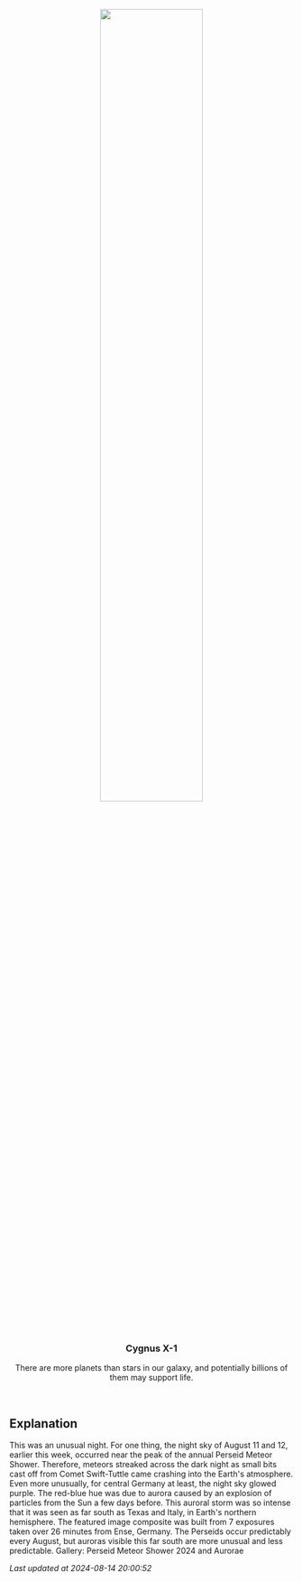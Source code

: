 <p align='center'>
    <img src='https://apod.nasa.gov/apod/image/2408/AuroraPerseids_Anders_1080.jpg' width='60%' />
    <h3 align="center">Cygnus X-1</h3>
    <p align="center">There are more planets than stars in our galaxy, and potentially billions of them may support life.</p>
</p>
<br/>

Explanation
--
This was an unusual night. For one thing, the night sky of August 11 and 12, earlier this week, occurred near the peak of the annual Perseid Meteor Shower. Therefore, meteors streaked across the dark night as small bits cast off from Comet Swift-Tuttle came crashing into the Earth's atmosphere. Even more unusually, for central Germany at least, the night sky glowed purple. The red-blue hue was due to aurora caused by an explosion of particles from the Sun a few days before. This auroral storm was so intense that it was seen as far south as Texas and Italy, in Earth's northern hemisphere.  The featured image composite was built from 7 exposures taken over 26 minutes from Ense, Germany. The Perseids occur predictably every August, but auroras visible this far south are more unusual and less predictable.   Gallery: Perseid Meteor Shower 2024 and Aurorae


*Last updated at 2024-08-14 20:00:52*
